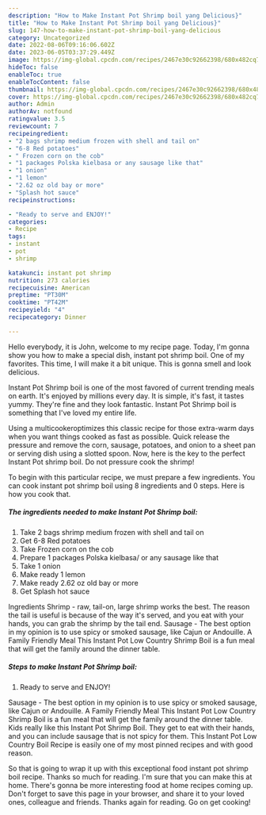 ```yaml
---
description: "How to Make Instant Pot Shrimp boil yang Delicious}"
title: "How to Make Instant Pot Shrimp boil yang Delicious}"
slug: 147-how-to-make-instant-pot-shrimp-boil-yang-delicious
category: Uncategorized
date: 2022-08-06T09:16:06.602Z
date: 2023-06-05T03:37:29.449Z
image: https://img-global.cpcdn.com/recipes/2467e30c92662398/680x482cq70/instant-pot-shrimp-boil-recipe-main-photo.jpg
hideToc: false
enableToc: true
enableTocContent: false
thumbnail: https://img-global.cpcdn.com/recipes/2467e30c92662398/680x482cq70/instant-pot-shrimp-boil-recipe-main-photo.jpg
cover: https://img-global.cpcdn.com/recipes/2467e30c92662398/680x482cq70/instant-pot-shrimp-boil-recipe-main-photo.jpg
author: Admin
authorAv: notfound
ratingvalue: 3.5
reviewcount: 7
recipeingredient:
- "2 bags shrimp medium frozen with shell and tail on"
- "6-8 Red potatoes"
- " Frozen corn on the cob"
- "1 packages Polska kielbasa or any sausage like that"
- "1 onion"
- "1 lemon"
- "2.62 oz old bay or more"
- "Splash hot sauce"
recipeinstructions:

- "Ready to serve and ENJOY!"
categories:
- Recipe
tags:
- instant
- pot
- shrimp

katakunci: instant pot shrimp 
nutrition: 273 calories
recipecuisine: American
preptime: "PT30M"
cooktime: "PT42M"
recipeyield: "4"
recipecategory: Dinner

---
```



Hello everybody, it is John, welcome to my recipe page. Today, I'm gonna show you how to make a special dish, instant pot shrimp boil. One of my favorites. This time, I will make it a bit unique. This is gonna smell and look delicious.

Instant Pot Shrimp boil is one of the most favored of current trending meals on earth. It's enjoyed by millions every day. It is simple, it's fast, it tastes yummy. They're fine and they look fantastic. Instant Pot Shrimp boil is something that I've loved my entire life.

Using a multicookeroptimizes this classic recipe for those extra-warm days when you want things cooked as fast as possible. Quick release the pressure and remove the corn, sausage, potatoes, and onion to a sheet pan or serving dish using a slotted spoon. Now, here is the key to the perfect Instant Pot shrimp boil. Do not pressure cook the shrimp!


To begin with this particular recipe, we must prepare a few ingredients. You can cook instant pot shrimp boil using 8 ingredients and 0 steps. Here is how you cook that.

<!--inarticleads1-->

##### The ingredients needed to make Instant Pot Shrimp boil:

1. Take 2 bags shrimp medium frozen with shell and tail on
1. Get 6-8 Red potatoes
1. Take  Frozen corn on the cob
1. Prepare 1 packages Polska kielbasa/ or any sausage like that
1. Take 1 onion
1. Make ready 1 lemon
1. Make ready 2.62 oz old bay or more
1. Get Splash hot sauce


Ingredients Shrimp - raw, tail-on, large shrimp works the best. The reason the tail is useful is because of the way it&#39;s served, and you eat with your hands, you can grab the shrimp by the tail end. Sausage - The best option in my opinion is to use spicy or smoked sausage, like Cajun or Andouille. A Family Friendly Meal This Instant Pot Low Country Shrimp Boil is a fun meal that will get the family around the dinner table. 

<!--inarticleads2-->

##### Steps to make Instant Pot Shrimp boil:


1. Ready to serve and ENJOY!

Sausage - The best option in my opinion is to use spicy or smoked sausage, like Cajun or Andouille. A Family Friendly Meal This Instant Pot Low Country Shrimp Boil is a fun meal that will get the family around the dinner table. Kids really like this Instant Pot Shrimp Boil. They get to eat with their hands, and you can include sausage that is not spicy for them. This Instant Pot Low Country Boil Recipe is easily one of my most pinned recipes and with good reason. 

So that is going to wrap it up with this exceptional food instant pot shrimp boil recipe. Thanks so much for reading. I'm sure that you can make this at home. There's gonna be more interesting food at home recipes coming up. Don't forget to save this page in your browser, and share it to your loved ones, colleague and friends. Thanks again for reading. Go on get cooking!
